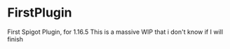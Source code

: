 # FirstPlugin
First Spigot Plugin, for 1.16.5
This is a massive WIP that i don't know if I will finish
